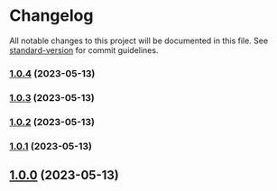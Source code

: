 # Changelog

All notable changes to this project will be documented in this file. See [standard-version](https://github.com/conventional-changelog/standard-version) for commit guidelines.

### [1.0.4](https://github.com/neko2891/demo-project-for-conventional-changelog/compare/v1.0.3...v1.0.4) (2023-05-13)

### [1.0.3](https://github.com/neko2891/demo-project-for-conventional-changelog/compare/v1.0.2...v1.0.3) (2023-05-13)

### [1.0.2](https://github.com/neko2891/demo-project-for-conventional-changelog/compare/v1.0.1...v1.0.2) (2023-05-13)

### [1.0.1](https://github.com/neko2891/demo-project-for-conventional-changelog/compare/v1.0.0...v1.0.1) (2023-05-13)

## [1.0.0](https://github.com/neko2891/demo-project-for-conventional-changelog/compare/v1.0.10...v1.0.0) (2023-05-13)
